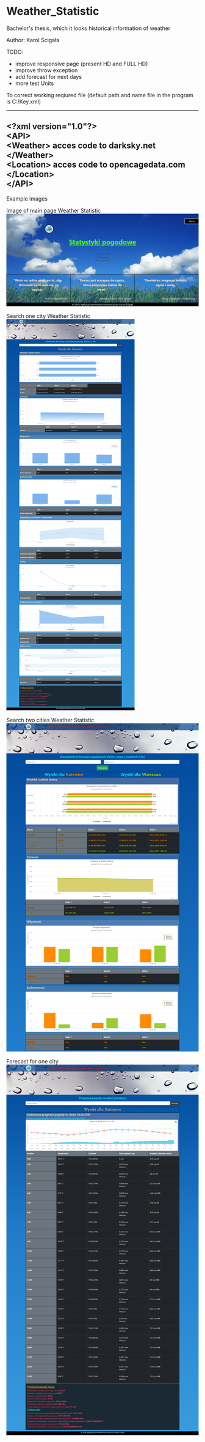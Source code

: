 # Weather_Statistic
Bachelor's thesis, which it looks historical information of weather

Author: Karol Ścigała

TODO:
- improve responsive page (present HD and FULL HD)
- improve throw exception
- add forecast for next days
- more test Units

To correct working reqiured file (default path and name file in the program is C:/Key.xml)

-----
\<?xml version="1.0"?><br/>
\<API><br/>
\<Weather> acces code to darksky.net \</Weather><br/>
\<Location> acces code to opencagedata.com \</Location><br/>
\</API><br/>
-----

Example images

Image of main page Weather Statistic
![Image of main page Weather Statistic](/Screen/main_page.png)

Search one city Weather Statistic
![Image of one city Weather Statistic](/Screen/OneTown.png)

Search two cities Weather Statistic
![Image of two city Weather Statistic](/Screen/TwoTowns.png)

Forecast for one city
![Image of forecat Weather Statistic](/Screen/predict.png)
